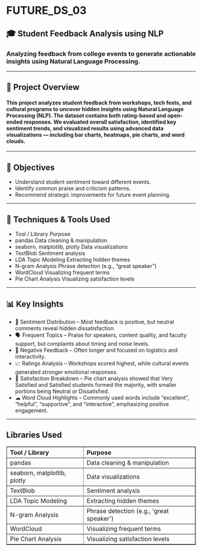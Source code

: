 # FUTURE_DS_03
<h2>🎓 Student Feedback Analysis using NLP</h2>
<h3>Analyzing feedback from college events to generate actionable insights using Natural Language Processing.</h3>
<hr>
<h2>📌 Project Overview</h2>
<h4>This project analyzes student feedback from workshops, tech fests, and cultural programs to uncover hidden insights using Natural Language Processing (NLP). The dataset contains both rating-based and open-ended responses. We evaluated overall satisfaction, identified key sentiment trends, and visualized results using advanced data visualizations — including bar charts, heatmaps, pie charts, and word clouds.</h4>
<hr>
<h2>🎯 Objectives</h2>
<ul>
<li>Understand student sentiment toward different events.</li>
<li>Identify common praise and criticism patterns.</li>
<li>Recommend strategic improvements for future event planning.</li>
</ul>
<hr>
<h2>🧠 Techniques & Tools Used</h2>
<ul>
<li>Tool / Library	Purpose</li>
<li>pandas	Data cleaning & manipulation</li>
<li>seaborn, matplotlib, plotly	Data visualizations</li>
<li>TextBlob	Sentiment analysis</li>
<li>LDA Topic Modeling	Extracting hidden themes</li>
<li>N-gram Analysis	Phrase detection (e.g., “great speaker”)</li>
<li>WordCloud	Visualizing frequent terms</li>
<li>Pie Chart Analysis	Visualizing satisfaction levels</li>
</ul>
<hr>
<h2>📊 Key Insights</h2>
<ul>
<li>💬 Sentiment Distribution – Most feedback is positive, but neutral comments reveal hidden dissatisfaction.</li>
<li>🗣 Frequent Topics – Praise for speakers, content quality, and faculty support, but complaints about timing and noise levels.</li>
<li>🧾 Negative Feedback – Often longer and focused on logistics and interactivity.</li>
<li>📈 Ratings Analysis – Workshops scored highest, while cultural events generated stronger emotional responses.</li>
<li>🥧 Satisfaction Breakdown – Pie chart analysis showed that Very Satisfied and Satisfied students formed the majority, with smaller portions being Neutral or Dissatisfied.</li>
<li>☁ Word Cloud Highlights – Commonly used words include “excellent”, “helpful”, “supportive”, and “interactive”, emphasizing positive engagement.</li>
</ul>
<hr>
<h2> Libraries Used</h2>
<table border="1" cellpadding="8" cellspacing="0" style="border-collapse: collapse; text-align: left;">
    <thead>
        <tr>
            <th>Tool / Library</th>
            <th>Purpose</th>
        </tr>
    </thead>
    <tbody>
        <tr>
            <td>pandas</td>
            <td>Data cleaning &amp; manipulation</td>
        </tr>
        <tr>
            <td>seaborn, matplotlib, plotly</td>
            <td>Data visualizations</td>
        </tr>
        <tr>
            <td>TextBlob</td>
            <td>Sentiment analysis</td>
        </tr>
        <tr>
            <td>LDA Topic Modeling</td>
            <td>Extracting hidden themes</td>
        </tr>
        <tr>
            <td>N-gram Analysis</td>
            <td>Phrase detection (e.g., 'great speaker')</td>
        </tr>
        <tr>
            <td>WordCloud</td>
            <td>Visualizing frequent terms</td>
        </tr>
        <tr>
            <td>Pie Chart Analysis</td>
            <td>Visualizing satisfaction levels</td>
        </tr>
    </tbody>
</table>

